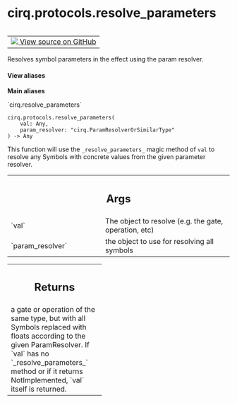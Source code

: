 <div itemscope itemtype="http://developers.google.com/ReferenceObject">
<meta itemprop="name" content="cirq.protocols.resolve_parameters" />
<meta itemprop="path" content="Stable" />
</div>

# cirq.protocols.resolve_parameters

<!-- Insert buttons and diff -->

<table class="tfo-notebook-buttons tfo-api" align="left">

<td>
  <a target="_blank" href="https://github.com/quantumlib/cirq/tree/master/cirq/protocols/resolve_parameters.py">
    <img src="https://www.tensorflow.org/images/GitHub-Mark-32px.png" />
    View source on GitHub
  </a>
</td>
</table>



Resolves symbol parameters in the effect using the param resolver.

<section class="expandable">
  <h4 class="showalways">View aliases</h4>
  <p>
<b>Main aliases</b>
<p>`cirq.resolve_parameters`</p>
</p>
</section>

<pre class="devsite-click-to-copy prettyprint lang-py tfo-signature-link">
<code>cirq.protocols.resolve_parameters(
    val: Any,
    param_resolver: "cirq.ParamResolverOrSimilarType"
) -> Any
</code></pre>



<!-- Placeholder for "Used in" -->

This function will use the `_resolve_parameters_` magic method
of `val` to resolve any Symbols with concrete values from the given
parameter resolver.

<!-- Tabular view -->
 <table class="responsive fixed orange">
<colgroup><col width="214px"><col></colgroup>
<tr><th colspan="2"><h2 class="add-link">Args</h2></th></tr>

<tr>
<td>
`val`
</td>
<td>
The object to resolve (e.g. the gate, operation, etc)
</td>
</tr><tr>
<td>
`param_resolver`
</td>
<td>
the object to use for resolving all symbols
</td>
</tr>
</table>



<!-- Tabular view -->
 <table class="responsive fixed orange">
<colgroup><col width="214px"><col></colgroup>
<tr><th colspan="2"><h2 class="add-link">Returns</h2></th></tr>
<tr class="alt">
<td colspan="2">
a gate or operation of the same type, but with all Symbols
replaced with floats according to the given ParamResolver.
If `val` has no `_resolve_parameters_` method or if it returns
NotImplemented, `val` itself is returned.
</td>
</tr>

</table>

